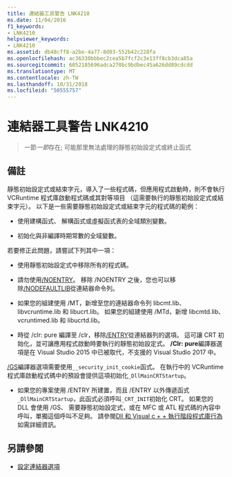 ```yaml
---
title: 連結器工具警告 LNK4210
ms.date: 11/04/2016
f1_keywords:
- LNK4210
helpviewer_keywords:
- LNK4210
ms.assetid: db48cff8-a2be-4a77-8d03-552b42c228fa
ms.openlocfilehash: ac36330bbbec2cea5b7fcf2c3e13ff8cb3dca85a
ms.sourcegitcommit: 6052185696adca270bc9bdbec45a626dd89cdcdd
ms.translationtype: MT
ms.contentlocale: zh-TW
ms.lasthandoff: 10/31/2018
ms.locfileid: "50555757"
---
```

# <a name="linker-tools-warning-lnk4210"></a>連結器工具警告 LNK4210

> 一節*一節*存在; 可能那里無法處理的靜態初始設定式或終止函式

## <a name="remarks"></a>備註

靜態初始設定式或結束字元，導入了一些程式碼，但應用程式啟動時，則不會執行 VCRuntime 程式庫啟動程式碼或其對等項目 （這需要執行的靜態初始設定式或結束字元）。 以下是一些需要靜態初始設定式或結束字元的程式碼的範例：

- 使用建構函式、 解構函式或虛擬函式表的全域類別變數。

- 初始化與非編譯時期常數的全域變數。

若要修正此問題，請嘗試下列其中一項：

- 使用靜態初始設定式中移除所有的程式碼。

- 請勿使用[/NOENTRY](../../build/reference/noentry-no-entry-point.md)。 移除 /NOENTRY 之後，您也可以移除[/NODEFAULTLIB](../../build/reference/nodefaultlib-ignore-libraries.md)從連結器命令列。

- 如果您的組建使用 /MT，新增至您的連結器命令列 libcmt.lib、 libvcruntime.lib 和 libucrt.lib。 如果您的組建使用 /MTd，新增 libcmtd.lib、 vcruntimed.lib 和 libucrtd.lib。

- 時從 /clr: pure 編譯至 /clr，移除[/ENTRY](../../build/reference/entry-entry-point-symbol.md)從連結器列的選項。 這可讓 CRT 初始化，並可讓應用程式啟動時要執行的靜態初始設定式。 **/Clr: pure**編譯器選項是在 Visual Studio 2015 中已被取代，不支援的 Visual Studio 2017 中。

[/GS](../../build/reference/gs-buffer-security-check.md)編譯器選項需要使用`__security_init_cookie`函式。 在執行中的 VCRuntime 程式庫啟動程式碼中的預設會提供這項初始化`_DllMainCRTStartup`。

- 如果您的專案使用 /ENTRY 所建置，而且 /ENTRY 以外傳遞函式`_DllMainCRTStartup`，此函式必須呼叫`_CRT_INIT`初始化 CRT。 如果您的 DLL 會使用 /GS、 需要靜態初始設定式，或在 MFC 或 ATL 程式碼的內容中呼叫，單獨這個呼叫不足夠。 請參閱[Dll 和 Visual c + + 執行階段程式庫行為](../../build/run-time-library-behavior.md)如需詳細資訊。

## <a name="see-also"></a>另請參閱

- [設定連結器選項](../../build/reference/setting-linker-options.md)

